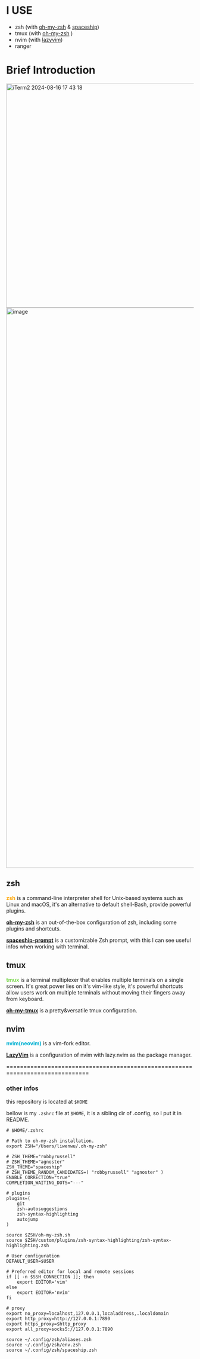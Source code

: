 # I USE
- zsh (with [oh-my-zsh](https://github.com/ohmyzsh/ohmyzsh) & [spaceship](https://github.com/spaceship-prompt/spaceship-prompt))
- tmux (with [oh-my-zsh](https://github.com/ohmyzsh/ohmyzsh) )
- nvim (with [lazyvim](https://github.com/LazyVim/LazyVim))
- ranger


# Brief Introduction
<img width="600" alt="iTerm2 2024-08-16 17 43 18" src="https://github.com/user-attachments/assets/11c9441c-10df-4239-afc5-0b546e3a7f17">

<img width="1500" alt="image" src="https://github.com/user-attachments/assets/2e969a12-165b-4d14-8fdd-ddf77ec3b5dc">





## zsh
**<font color='orange'>zsh</font>** is a command-line interpreter shell for Unix-based systems such as Linux and macOS, it's an alternative to default shell-Bash, provide powerful plugins. 

**<font color="orange">[oh-my-zsh](https://github.com/ohmyzsh/ohmyzsh)</font>** is an out-of-the-box configuration of zsh, including some plugins and shortcuts.

**<font color="orange">[spaceship-prompt](https://github.com/spaceship-prompt/spaceship-prompt)</font>** is a customizable Zsh prompt, with this I can see useful infos when working with terminal.



## tmux

**<font color='78D64B'>tmux</font>** is a terminal multiplexer that enables multiple terminals on a single screen. It's great power lies on it's vim-like style, it's powerful shortcuts allow users work on multiple terminals without moving their fingers away from keyboard.

**<font color='78D64B'>[oh-my-tmux](https://github.com/gpakosz/.tmux)</font>** is a pretty&versatile tmux configuration.

## nvim

**<font color="#02B1D2">nvim(neovim)</font>** is a vim-fork editor. 

**<font color="#02B1D2">[LazyVim](https://github.com/LazyVim/LazyVim)</font>** is a configuration of nvim with lazy.nvim as the package manager.

==============================================================================

### other infos

this repository is located at `$HOME`

bellow is my `.zshrc` file at `$HOME`, it is a sibling dir of .config, so I put it in README.
``` shell
# $HOME/.zshrc

# Path to oh-my-zsh installation.
export ZSH="/Users/liwenwu/.oh-my-zsh"

# ZSH_THEME="robbyrussell"
# ZSH_THEME="agnoster"
ZSH_THEME="spaceship"
# ZSH_THEME_RANDOM_CANDIDATES=( "robbyrussell" "agnoster" )
ENABLE_CORRECTION="true"
COMPLETION_WAITING_DOTS="---"

# plugins
plugins=(
    git
    zsh-autosuggestions
    zsh-syntax-highlighting
    autojump
)

source $ZSH/oh-my-zsh.sh
source $ZSH/custom/plugins/zsh-syntax-highlighting/zsh-syntax-highlighting.zsh

# User configuration
DEFAULT_USER=$USER

# Preferred editor for local and remote sessions
if [[ -n $SSH_CONNECTION ]]; then
    export EDITOR='vim'
else
    export EDITOR='nvim'
fi

# proxy
export no_proxy=localhost,127.0.0.1,localaddress,.localdomain
export http_proxy=http://127.0.0.1:7890
export https_proxy=$http_proxy
export all_proxy=socks5://127.0.0.1:7890

source ~/.config/zsh/aliases.zsh
source ~/.config/zsh/env.zsh
source ~/.config/zsh/spaceship.zsh
```

